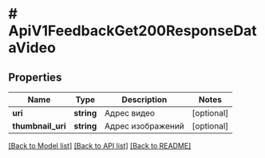 # # ApiV1FeedbackGet200ResponseDataVideo

## Properties

Name | Type | Description | Notes
------------ | ------------- | ------------- | -------------
**uri** | **string** | Адрес видео | [optional]
**thumbnail_uri** | **string** | Адрес изображений | [optional]

[[Back to Model list]](../../README.md#models) [[Back to API list]](../../README.md#endpoints) [[Back to README]](../../README.md)
